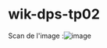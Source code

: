 # wik-dps-tp02
Scan de l'image :![image](https://media.discordapp.net/attachments/773985414439895083/1034466792631963748/unknown.png)
